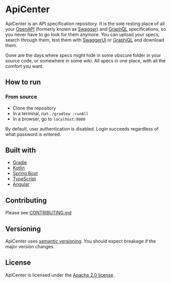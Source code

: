 # ApiCenter

ApiCenter is an API specification repository. It is the sole resting place of all your [OpenAPI](https://www.openapis.org/) (formerly known as [Swagger](https://swagger.io/)) and [GraphQL](https://graphql.org/) specifications, so you never have to go look for them anymore.
You can upload your specs, search through them, test them with [SwaggerUI](https://swagger.io/tools/swagger-ui/) or [GraphiQL](https://github.com/graphql/graphiql) and download them.

Gone are the days where specs might hide in some obscure folder in your source code, or somewhere in some wiki. All specs in one place, with all the comfort you want.

## How to run

### From source

- Clone the repository
- In a terminal, run `./gradlew :runAll`
- In a browser, go to `localhost:8080`

By default, user authentication is disabled. Login succeeds regardless of what password is entered.

## Built with

- [Gradle](https://gradle.org/)
- [Kotlin](https://kotlinlang.org/)
- [Spring Boot](https://spring.io/projects/spring-boot)
- [TypeScript](https://www.typescriptlang.org/)
- [Angular](https://angular.io/)

## Contributing

Please see [CONTRIBUTING.md](CONTRIBUTING.md)

## Versioning

ApiCenter uses [semantic versioning](https://semver.org/). You should expect breakage if the major version changes.

## License

ApiCenter is licensed under the [Apache 2.0 license](https://github.com/tngtech/apicenter/LICENSE.md).
